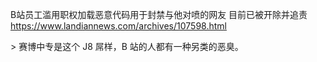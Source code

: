 B站员工滥用职权加载恶意代码用于封禁与他对喷的网友 目前已被开除并追责 <https://www.landiannews.com/archives/107598.html>

\> 赛博中专是这个 J8 屌样，B 站的人都有一种另类的恶臭。

